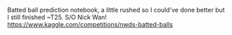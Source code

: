 Batted ball prediction notebook, a little rushed so I could've done better but I still finished ~T25. S/O Nick Wan! https://www.kaggle.com/competitions/nwds-batted-balls
